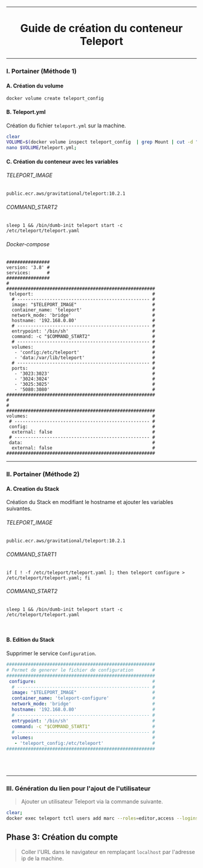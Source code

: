 ------------------------------------------------------------------------------------------
# <p align='center'> Guide de création du conteneur Teleport </p>

------------------------------------------------------------------------------------------
### I. Portainer (Méthode 1)
#### A. Création du volume
```
docker volume create teleport_config
```

#### B. Teleport.yml
Création du fichier `teleport.yml` sur la machine.
```bash
clear
VOLUME=$(docker volume inspect teleport_config  | grep Mount | cut -d ":" -f 2 | cut -d '"' -f 2 )
nano $VOLUME/teleport.yml;
```

#### C. Création du conteneur avec les variables
###### TELEPORT_IMAGE
```bash
public.ecr.aws/gravitational/teleport:10.2.1
```

###### COMMAND_START2
```
sleep 1 && /bin/dumb-init teleport start -c /etc/teleport/teleport.yaml
```
###### Docker-compose
```
################
version: '3.8' #
services:      #
################
#
#######################################################
 teleport:                                            #
  # ------------------------------------------------- #
  image: "$TELEPORT_IMAGE"                            #
  container_name: 'teleport'                          #
  network_mode: 'bridge'                              #
  hostname: '192.168.0.80'                            #
  # ------------------------------------------------- #
  entrypoint: '/bin/sh'                               #
  command: -c "$COMMAND_START2"                       #
  # ------------------------------------------------- #
  volumes:                                            #
   - 'config:/etc/teleport'                           #
   - 'data:/var/lib/teleport'                         #
  # ------------------------------------------------- #
  ports:                                              #
   - '3023:3023'                                      #
   - '3024:3024'                                      #
   - '3025:3025'                                      #
   - '5080:3080'                                      #
#######################################################
#
#
#######################################################
volumes:                                              #
 # -------------------------------------------------- #
 config:                                              #
  external: false                                     #
 # -------------------------------------------------- #
 data:                                                #
  external: false                                     #
#######################################################
```

------------------------------------------------------------------------------------------
### II. Portainer (Méthode 2)
#### A. Creation du Stack
Création du Stack en modifiant le hostname et ajouter les variables suivantes.

###### TELEPORT_IMAGE
```bash
public.ecr.aws/gravitational/teleport:10.2.1
```

###### COMMAND_START1
```
if [ ! -f /etc/teleport/teleport.yaml ]; then teleport configure > /etc/teleport/teleport.yaml; fi
```

###### COMMAND_START2
```
sleep 1 && /bin/dumb-init teleport start -c /etc/teleport/teleport.yaml
```

<br />

#### B. Edition du Stack
Supprimer le service `Configuration`.
```yml
#######################################################
# Permet de generer le fichier de configuration       #
#######################################################
 configure:                                           #
  # ------------------------------------------------- #
  image: "$TELEPORT_IMAGE"                            #
  container_name: 'teleport-configure'                #
  network_mode: 'bridge'                              #
  hostname: '192.168.0.80'                            #
  # ------------------------------------------------- #
  entrypoint: '/bin/sh'                               #
  command: -c "$COMMAND_START1"                       #
  # ------------------------------------------------- #
  volumes:                                            #
   - 'teleport_config:/etc/teleport'                  #
#######################################################
```

<br />
<br />

------------------------------------------------------------------------------------------
### III. Génération du lien pour l'ajout de l'utilisateur
> Ajouter un utilisateur Teleport via la commande suivante.
```bash
clear;
docker exec teleport tctl users add marc --roles=editor,access --logins=root
```
## Phase 3: Création du compte
> Coller l'URL dans le navigateur en remplaçant `localhost` par l'adresse ip de la machine.
